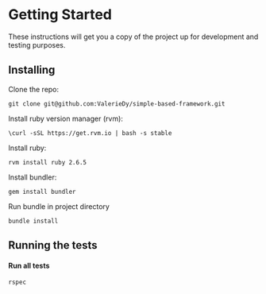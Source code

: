 # Getting Started

These instructions will get you a copy of the project up for development and testing purposes.

## Installing

Clone the repo:
```
git clone git@github.com:ValerieDy/simple-based-framework.git
```
Install ruby version manager (​rvm​):
```
\curl -sSL https://get.rvm.io | bash -s stable
```
Install ruby:
```
rvm install ruby 2.6.5
```

Install bundler:
```
gem install bundler
```

Run bundle in project directory
```
bundle install
```

## Running the tests

#### Run all tests
```
rspec
```
